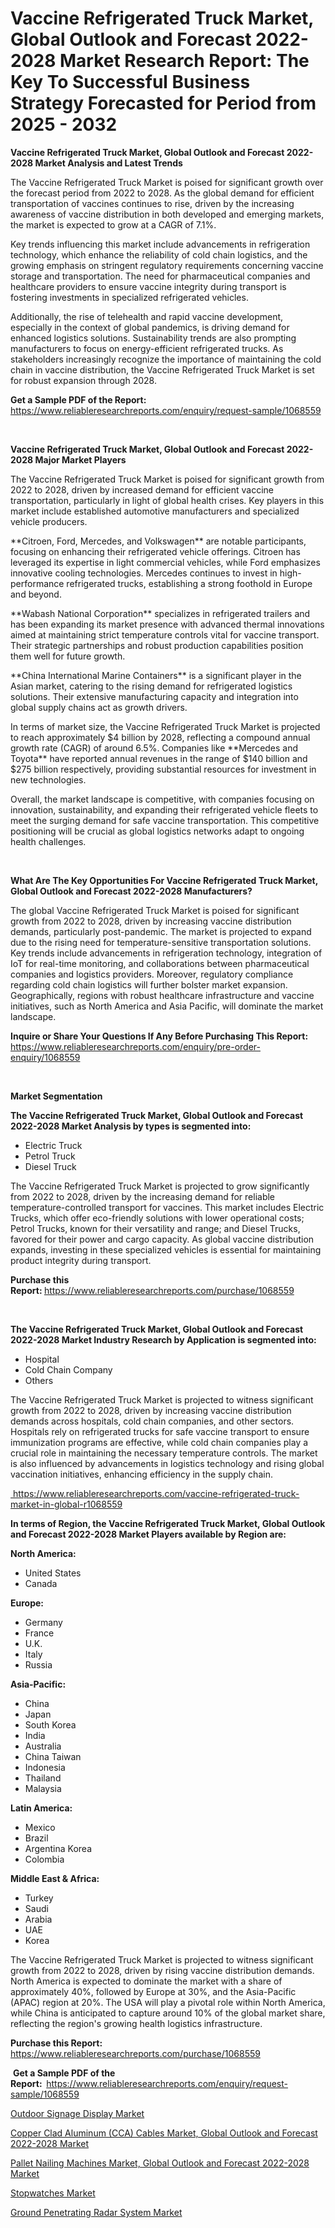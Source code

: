 <p><h1>Vaccine Refrigerated Truck Market, Global Outlook and Forecast 2022-2028 Market Research Report: The Key To Successful Business Strategy Forecasted for Period from 2025 - 2032</h1></p><p><strong>Vaccine Refrigerated Truck Market, Global Outlook and Forecast 2022-2028 Market Analysis and Latest Trends</strong></p>
<p><p>The Vaccine Refrigerated Truck Market is poised for significant growth over the forecast period from 2022 to 2028. As the global demand for efficient transportation of vaccines continues to rise, driven by the increasing awareness of vaccine distribution in both developed and emerging markets, the market is expected to grow at a CAGR of 7.1%. </p><p>Key trends influencing this market include advancements in refrigeration technology, which enhance the reliability of cold chain logistics, and the growing emphasis on stringent regulatory requirements concerning vaccine storage and transportation. The need for pharmaceutical companies and healthcare providers to ensure vaccine integrity during transport is fostering investments in specialized refrigerated vehicles. </p><p>Additionally, the rise of telehealth and rapid vaccine development, especially in the context of global pandemics, is driving demand for enhanced logistics solutions. Sustainability trends are also prompting manufacturers to focus on energy-efficient refrigerated trucks. As stakeholders increasingly recognize the importance of maintaining the cold chain in vaccine distribution, the Vaccine Refrigerated Truck Market is set for robust expansion through 2028.</p></p>
<p><strong>Get a Sample PDF of the Report:&nbsp;</strong> <a href="https://www.reliableresearchreports.com/enquiry/request-sample/1068559?utm_campaign=2771&utm_medium=2&utm_source=Github&utm_content=ia&utm_term=21032025&utm_id=vaccine-refrigerated-truck-market-global-outlook-and-forecast-2022-2028">https://www.reliableresearchreports.com/enquiry/request-sample/1068559</a></p>
<p>&nbsp;</p>
<p><strong>Vaccine Refrigerated Truck Market, Global Outlook and Forecast 2022-2028 Major Market Players</strong></p>
<p><p>The Vaccine Refrigerated Truck Market is poised for significant growth from 2022 to 2028, driven by increased demand for efficient vaccine transportation, particularly in light of global health crises. Key players in this market include established automotive manufacturers and specialized vehicle producers.</p><p>**Citroen, Ford, Mercedes, and Volkswagen** are notable participants, focusing on enhancing their refrigerated vehicle offerings. Citroen has leveraged its expertise in light commercial vehicles, while Ford emphasizes innovative cooling technologies. Mercedes continues to invest in high-performance refrigerated trucks, establishing a strong foothold in Europe and beyond.</p><p>**Wabash National Corporation** specializes in refrigerated trailers and has been expanding its market presence with advanced thermal innovations aimed at maintaining strict temperature controls vital for vaccine transport. Their strategic partnerships and robust production capabilities position them well for future growth.</p><p>**China International Marine Containers** is a significant player in the Asian market, catering to the rising demand for refrigerated logistics solutions. Their extensive manufacturing capacity and integration into global supply chains act as growth drivers.</p><p>In terms of market size, the Vaccine Refrigerated Truck Market is projected to reach approximately $4 billion by 2028, reflecting a compound annual growth rate (CAGR) of around 6.5%. Companies like **Mercedes and Toyota** have reported annual revenues in the range of $140 billion and $275 billion respectively, providing substantial resources for investment in new technologies.</p><p>Overall, the market landscape is competitive, with companies focusing on innovation, sustainability, and expanding their refrigerated vehicle fleets to meet the surging demand for safe vaccine transportation. This competitive positioning will be crucial as global logistics networks adapt to ongoing health challenges.</p></p>
<p>&nbsp;</p>
<p><strong>What Are The Key Opportunities For Vaccine Refrigerated Truck Market, Global Outlook and Forecast 2022-2028 Manufacturers?</strong></p>
<p><p>The global Vaccine Refrigerated Truck Market is poised for significant growth from 2022 to 2028, driven by increasing vaccine distribution demands, particularly post-pandemic. The market is projected to expand due to the rising need for temperature-sensitive transportation solutions. Key trends include advancements in refrigeration technology, integration of IoT for real-time monitoring, and collaborations between pharmaceutical companies and logistics providers. Moreover, regulatory compliance regarding cold chain logistics will further bolster market expansion. Geographically, regions with robust healthcare infrastructure and vaccine initiatives, such as North America and Asia Pacific, will dominate the market landscape.</p></p>
<p><strong>Inquire or Share Your Questions If Any Before Purchasing This Report:</strong> <a href="https://www.reliableresearchreports.com/enquiry/pre-order-enquiry/1068559?utm_campaign=2771&utm_medium=2&utm_source=Github&utm_content=ia&utm_term=21032025&utm_id=vaccine-refrigerated-truck-market-global-outlook-and-forecast-2022-2028">https://www.reliableresearchreports.com/enquiry/pre-order-enquiry/1068559</a></p>
<p>&nbsp;</p>
<p><strong>Market Segmentation</strong></p>
<p><strong>The Vaccine Refrigerated Truck Market, Global Outlook and Forecast 2022-2028 Market Analysis by types is segmented into:</strong></p>
<p><ul><li>Electric Truck</li><li>Petrol Truck</li><li>Diesel Truck</li></ul></p>
<p><p>The Vaccine Refrigerated Truck Market is projected to grow significantly from 2022 to 2028, driven by the increasing demand for reliable temperature-controlled transport for vaccines. This market includes Electric Trucks, which offer eco-friendly solutions with lower operational costs; Petrol Trucks, known for their versatility and range; and Diesel Trucks, favored for their power and cargo capacity. As global vaccine distribution expands, investing in these specialized vehicles is essential for maintaining product integrity during transport.</p></p>
<p><strong>Purchase this Report:&nbsp;</strong><a href="https://www.reliableresearchreports.com/purchase/1068559?utm_campaign=2771&utm_medium=2&utm_source=Github&utm_content=ia&utm_term=21032025&utm_id=vaccine-refrigerated-truck-market-global-outlook-and-forecast-2022-2028">https://www.reliableresearchreports.com/purchase/1068559</a></p>
<p>&nbsp;</p>
<p><strong>The Vaccine Refrigerated Truck Market, Global Outlook and Forecast 2022-2028 Market Industry Research by Application is segmented into:</strong></p>
<p><ul><li>Hospital</li><li>Cold Chain Company</li><li>Others</li></ul></p>
<p><p>The Vaccine Refrigerated Truck Market is projected to witness significant growth from 2022 to 2028, driven by increasing vaccine distribution demands across hospitals, cold chain companies, and other sectors. Hospitals rely on refrigerated trucks for safe vaccine transport to ensure immunization programs are effective, while cold chain companies play a crucial role in maintaining the necessary temperature controls. The market is also influenced by advancements in logistics technology and rising global vaccination initiatives, enhancing efficiency in the supply chain.</p></p>
<p><a href="https://www.reliableresearchreports.com/vaccine-refrigerated-truck-market-in-global-r1068559?utm_campaign=2771&utm_medium=2&utm_source=Github&utm_content=ia&utm_term=21032025&utm_id=vaccine-refrigerated-truck-market-global-outlook-and-forecast-2022-2028">&nbsp;https://www.reliableresearchreports.com/vaccine-refrigerated-truck-market-in-global-r1068559</a></p>
<p><strong>In terms of Region, the Vaccine Refrigerated Truck Market, Global Outlook and Forecast 2022-2028 Market Players available by Region are:</strong></p>
<p>
    <p> <strong> North America: </strong>
        <ul>
            <li>United States</li>
            <li>Canada</li>
        </ul>
        </p> 
    <p> <strong> Europe: </strong>
        <ul>
            <li>Germany</li>
            <li>France</li>
            <li>U.K.</li>
            <li>Italy</li>
            <li>Russia</li>
        </ul>
        </p> 
    <p> <strong> Asia-Pacific: </strong>
        <ul>
            <li>China</li>
            <li>Japan</li>
            <li>South Korea</li>
            <li>India</li>
            <li>Australia</li>
            <li>China Taiwan</li>
            <li>Indonesia</li>
            <li>Thailand</li>
            <li>Malaysia</li>
        </ul>
        </p> 
    <p> <strong> Latin America: </strong>
        <ul>
            <li>Mexico</li>
            <li>Brazil</li>
            <li>Argentina Korea</li>
            <li>Colombia</li>
        </ul>
        </p> 
    <p> <strong> Middle East & Africa: </strong>
        <ul>
            <li>Turkey</li>
            <li>Saudi</li>
            <li>Arabia</li>
            <li>UAE</li>
            <li>Korea</li>
        </ul>
    </p>
    </p>
<p><p>The Vaccine Refrigerated Truck Market is projected to witness significant growth from 2022 to 2028, driven by rising vaccine distribution demands. North America is expected to dominate the market with a share of approximately 40%, followed by Europe at 30%, and the Asia-Pacific (APAC) region at 20%. The USA will play a pivotal role within North America, while China is anticipated to capture around 10% of the global market share, reflecting the region's growing health logistics infrastructure.</p></p>
<p><strong>Purchase this Report: </strong><a href="https://www.reliableresearchreports.com/purchase/1068559?utm_campaign=2771&utm_medium=2&utm_source=Github&utm_content=ia&utm_term=21032025&utm_id=vaccine-refrigerated-truck-market-global-outlook-and-forecast-2022-2028">https://www.reliableresearchreports.com/purchase/1068559</a></p>
<p>&nbsp;<strong>Get a Sample PDF of the Report:&nbsp;&nbsp;</strong><a href="https://www.reliableresearchreports.com/enquiry/request-sample/1068559?utm_campaign=2771&utm_medium=2&utm_source=Github&utm_content=ia&utm_term=21032025&utm_id=vaccine-refrigerated-truck-market-global-outlook-and-forecast-2022-2028">https://www.reliableresearchreports.com/enquiry/request-sample/1068559</a></p>
<p><strong></strong></p>
<p><p><a href="https://www.linkedin.com/pulse/outdoor-signage-display-market-refracting-trends-consumer-behaviors-d98xf?utm_campaign=2771&utm_medium=2&utm_source=Github&utm_content=ia&utm_term=21032025&utm_id=vaccine-refrigerated-truck-market-global-outlook-and-forecast-2022-2028">Outdoor Signage Display Market</a></p><p><a href="https://github.com/shirlantosx7/Market-Research-Report-List-1/blob/main/copper-clad-aluminum-cca-cables-market-global-outlook-and-forecast-2022-2028-market.md?utm_campaign=2771&utm_medium=2&utm_source=Github&utm_content=ia&utm_term=21032025&utm_id=vaccine-refrigerated-truck-market-global-outlook-and-forecast-2022-2028">Copper Clad Aluminum (CCA) Cables Market, Global Outlook and Forecast 2022-2028 Market</a></p><p><a href="https://github.com/ziwersekos/Market-Research-Report-List-1/blob/main/pallet-nailing-machines-market-global-outlook-and-forecast-2022-2028-market.md?utm_campaign=2771&utm_medium=2&utm_source=Github&utm_content=ia&utm_term=21032025&utm_id=vaccine-refrigerated-truck-market-global-outlook-and-forecast-2022-2028">Pallet Nailing Machines Market, Global Outlook and Forecast 2022-2028 Market</a></p><p><a href="https://www.linkedin.com/pulse/regulatory-landscape-its-influence-global-stopwatches-so9ie?utm_campaign=2771&utm_medium=2&utm_source=Github&utm_content=ia&utm_term=21032025&utm_id=vaccine-refrigerated-truck-market-global-outlook-and-forecast-2022-2028">Stopwatches Market</a></p><p><a href="https://www.linkedin.com/pulse/market-insights-ground-penetrating-radar-system-10-cagr-from-f9tof?utm_campaign=2771&utm_medium=2&utm_source=Github&utm_content=ia&utm_term=21032025&utm_id=vaccine-refrigerated-truck-market-global-outlook-and-forecast-2022-2028">Ground Penetrating Radar System Market</a></p></p>